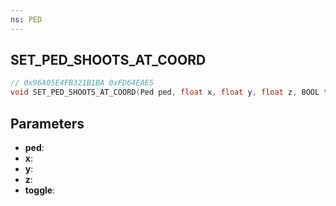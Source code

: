```yaml
---
ns: PED
---
```

## SET_PED_SHOOTS_AT_COORD

```c
// 0x96A05E4FB321B1BA 0xFD64EAE5
void SET_PED_SHOOTS_AT_COORD(Ped ped, float x, float y, float z, BOOL toggle);
```


## Parameters
* **ped**: 
* **x**: 
* **y**: 
* **z**: 
* **toggle**: 


